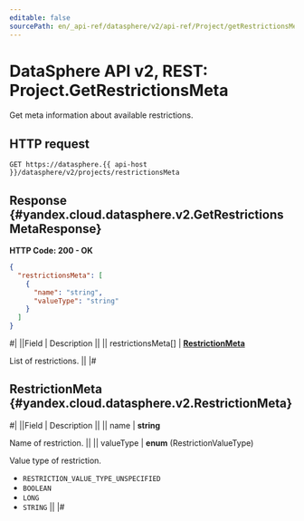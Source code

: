 ```yaml
---
editable: false
sourcePath: en/_api-ref/datasphere/v2/api-ref/Project/getRestrictionsMeta.md
---
```


# DataSphere API v2, REST: Project.GetRestrictionsMeta

Get meta information about available restrictions.

## HTTP request

```
GET https://datasphere.{{ api-host }}/datasphere/v2/projects/restrictionsMeta
```

## Response {#yandex.cloud.datasphere.v2.GetRestrictionsMetaResponse}

**HTTP Code: 200 - OK**

```json
{
  "restrictionsMeta": [
    {
      "name": "string",
      "valueType": "string"
    }
  ]
}
```

#|
||Field | Description ||
|| restrictionsMeta[] | **[RestrictionMeta](#yandex.cloud.datasphere.v2.RestrictionMeta)**

List of restrictions. ||
|#

## RestrictionMeta {#yandex.cloud.datasphere.v2.RestrictionMeta}

#|
||Field | Description ||
|| name | **string**

Name of restriction. ||
|| valueType | **enum** (RestrictionValueType)

Value type of restriction.

- `RESTRICTION_VALUE_TYPE_UNSPECIFIED`
- `BOOLEAN`
- `LONG`
- `STRING` ||
|#